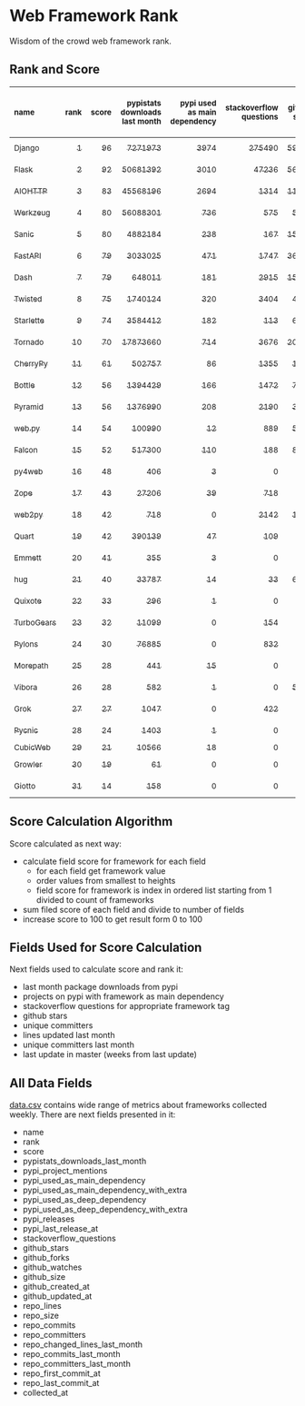 # Web Framework Rank
Wisdom of the crowd web framework rank.

## Rank and Score
<sub>name</sub> | <sub>rank</sub> | <sub>score</sub> | <sub>pypistats downloads last month</sub> | <sub>pypi used as main dependency</sub> | <sub>stackoverflow questions</sub> | <sub>github stars</sub> | <sub>repo unique committers</sub> | <sub>repo changed lines last month</sub> | <sub>repo unique committers last month</sub> | <sub>repo last commit</sub>
:--- | ---: | ---: | ---: | ---: | ---: | ---: | ---: | ---: | ---: | ---:
[<sub>Django</sub>](https://github.com/django/django "first commit: 2005-07-13") | [<sub>1</sub>](# "  +0 last week") | [<sub>96</sub>](# "  -2 last week") | [<sub>7271973</sub>](# "  #5 in pypistats downloads last month +2.28% last week") | [<sub>3974</sub>](# "  #1 in pypi used as main dependency +0.35% last week") | [<sub>275490</sub>](# "  #1 in stackoverflow questions +0.16% last week") | [<sub>59816</sub>](# "  #1 in github stars +0.18% last week") | [<sub>2572</sub>](# "  #1 in repo unique committers +0.16% last week") | [<sub>10360</sub>](# "  #2 in repo changed lines last month +55.42% last week") | [<sub>40</sub>](# "  #1 in repo unique committers last month +0.0% last week") | [<sub>2021-09-24</sub>](# "▼ #3 in repo last commit 1 week ago")
[<sub>Flask</sub>](https://github.com/pallets/flask "first commit: 2010-04-06; uses: Werkzeug") | [<sub>2</sub>](# "  +0 last week") | [<sub>92</sub>](# "  +1 last week") | [<sub>50681392</sub>](# "  #2 in pypistats downloads last month -0.45% last week") | [<sub>3010</sub>](# "  #2 in pypi used as main dependency +0.6% last week") | [<sub>47236</sub>](# "  #2 in stackoverflow questions +0.15% last week") | [<sub>56716</sub>](# "  #2 in github stars +0.12% last week") | [<sub>755</sub>](# "  #2 in repo unique committers +0.13% last week") | [<sub>106</sub>](# "  #7 in repo changed lines last month +8.16% last week") | [<sub>7</sub>](# "  #4 in repo unique committers last month +16.67% last week") | [<sub>2021-09-22</sub>](# "▲ #3 in repo last commit 1 week ago")
[<sub>AIOHTTP</sub>](https://github.com/aio-libs/aiohttp "first commit: 2013-10-01") | [<sub>3</sub>](# "  +0 last week") | [<sub>83</sub>](# "  -3 last week") | [<sub>45568196</sub>](# "  #3 in pypistats downloads last month +4.76% last week") | [<sub>2694</sub>](# "  #3 in pypi used as main dependency +0.94% last week") | [<sub>1314</sub>](# "  #11 in stackoverflow questions +0.77% last week") | [<sub>11672</sub>](# "  #7 in github stars +0.21% last week") | [<sub>616</sub>](# "  #3 in repo unique committers +0.0% last week") | [<sub>296</sub>](# "  #5 in repo changed lines last month -7.79% last week") | [<sub>4</sub>](# "▼ #7 in repo unique committers last month +0.0% last week") | [<sub>2021-09-16</sub>](# "▼ #10 in repo last commit 2 weeks ago")
[<sub>Werkzeug</sub>](https://github.com/pallets/werkzeug "first commit: 2007-05-04; used by: Flask and Quart") | [<sub>4</sub>](# "▲ +4 last week") | [<sub>80</sub>](# "▲ +3 last week") | [<sub>56088301</sub>](# "  #1 in pypistats downloads last month +1.15% last week") | [<sub>736</sub>](# "  #4 in pypi used as main dependency +0.96% last week") | [<sub>575</sub>](# "  #15 in stackoverflow questions +0.17% last week") | [<sub>5839</sub>](# "  #12 in github stars +0.14% last week") | [<sub>443</sub>](# "  #4 in repo unique committers +0.45% last week") | [<sub>66</sub>](# "▲ #9 in repo changed lines last month +17.86% last week") | [<sub>5</sub>](# "▲ #6 in repo unique committers last month +66.67% last week") | [<sub>2021-09-22</sub>](# "▲ #3 in repo last commit 1 week ago")
[<sub>Sanic</sub>](https://github.com/sanic-org/sanic "first commit: 2016-05-26") | [<sub>5</sub>](# "▲ +2 last week") | [<sub>80</sub>](# "▲ +2 last week") | [<sub>4882184</sub>](# "  #6 in pypistats downloads last month +5.54% last week") | [<sub>238</sub>](# "  #8 in pypi used as main dependency +0.42% last week") | [<sub>167</sub>](# "  #18 in stackoverflow questions +0.6% last week") | [<sub>15448</sub>](# "  #5 in github stars +0.25% last week") | [<sub>333</sub>](# "  #7 in repo unique committers +0.0% last week") | [<sub>2355</sub>](# "▲ #3 in repo changed lines last month +3.38% last week") | [<sub>3</sub>](# "▼ #8 in repo unique committers last month +0.0% last week") | [<sub>2021-09-25</sub>](# "▲ #1 in repo last commit 1 week ago")
[<sub>FastAPI</sub>](https://github.com/tiangolo/fastapi "first commit: 2018-12-05; uses: Starlette") | [<sub>6</sub>](# "▼ -2 last week") | [<sub>79</sub>](# "▼ -2 last week") | [<sub>3033025</sub>](# "  #8 in pypistats downloads last month +1.92% last week") | [<sub>471</sub>](# "  #6 in pypi used as main dependency +1.51% last week") | [<sub>1747</sub>](# "  #8 in stackoverflow questions +1.69% last week") | [<sub>36148</sub>](# "  #3 in github stars +0.59% last week") | [<sub>256</sub>](# "  #10 in repo unique committers +0.0% last week") | [<sub>230</sub>](# "  #6 in repo changed lines last month -24.84% last week") | [<sub>3</sub>](# "▼ #8 in repo unique committers last month +0.0% last week") | [<sub>2021-09-13</sub>](# "▼ #10 in repo last commit 2 weeks ago")
[<sub>Dash</sub>](https://github.com/plotly/dash "first commit: 2015-04-10") | [<sub>7</sub>](# "▼ -1 last week") | [<sub>79</sub>](# "▼ +0 last week") | [<sub>648011</sub>](# "  #12 in pypistats downloads last month +2.6% last week") | [<sub>181</sub>](# "▼ #11 in pypi used as main dependency +0.56% last week") | [<sub>2915</sub>](# "  #5 in stackoverflow questions +1.11% last week") | [<sub>15170</sub>](# "  #6 in github stars +0.17% last week") | [<sub>122</sub>](# "  #17 in repo unique committers +2.52% last week") | [<sub>214349</sub>](# "  #1 in repo changed lines last month -61.93% last week") | [<sub>13</sub>](# "  #3 in repo unique committers last month +18.18% last week") | [<sub>2021-09-21</sub>](# "  #3 in repo last commit 1 week ago")
[<sub>Twisted</sub>](https://github.com/twisted/twisted "first commit: 2001-07-09") | [<sub>8</sub>](# "▲ +2 last week") | [<sub>75</sub>](# "▲ +2 last week") | [<sub>1740124</sub>](# "  #9 in pypistats downloads last month +1.85% last week") | [<sub>320</sub>](# "  #7 in pypi used as main dependency +0.95% last week") | [<sub>3404</sub>](# "  #4 in stackoverflow questions +0.09% last week") | [<sub>4374</sub>](# "  #15 in github stars +0.09% last week") | [<sub>264</sub>](# "  #8 in repo unique committers +0.0% last week") | [<sub>41</sub>](# "▼ #10 in repo changed lines last month -36.92% last week") | [<sub>2</sub>](# "  #11 in repo unique committers last month +0.0% last week") | [<sub>2021-09-19</sub>](# "▲ #3 in repo last commit 1 week ago")
[<sub>Starlette</sub>](https://github.com/encode/starlette "first commit: 2018-06-25; used by: FastAPI") | [<sub>9</sub>](# "  +0 last week") | [<sub>74</sub>](# "  +0 last week") | [<sub>3584412</sub>](# "  #7 in pypistats downloads last month +4.17% last week") | [<sub>182</sub>](# "▲ #10 in pypi used as main dependency +1.68% last week") | [<sub>113</sub>](# "  #20 in stackoverflow questions +1.8% last week") | [<sub>6069</sub>](# "  #11 in github stars +0.35% last week") | [<sub>176</sub>](# "  #13 in repo unique committers +0.0% last week") | [<sub>86</sub>](# "  #8 in repo changed lines last month +14.67% last week") | [<sub>14</sub>](# "  #2 in repo unique committers last month +7.69% last week") | [<sub>2021-09-25</sub>](# "  #1 in repo last commit 1 week ago")
[<sub>Tornado</sub>](https://github.com/tornadoweb/tornado "first commit: 2009-09-09") | [<sub>10</sub>](# "▼ -5 last week") | [<sub>70</sub>](# "▼ -10 last week") | [<sub>17873660</sub>](# "  #4 in pypistats downloads last month +1.2% last week") | [<sub>714</sub>](# "  #5 in pypi used as main dependency +0.56% last week") | [<sub>3676</sub>](# "  #3 in stackoverflow questions +0.05% last week") | [<sub>20210</sub>](# "  #4 in github stars +0.02% last week") | [<sub>428</sub>](# "  #5 in repo unique committers +0.0% last week") | [<sub>0</sub>](# "▼ #15 in repo changed lines last month -100.0% last week") | [<sub>0</sub>](# "▼ #15 in repo unique committers last month -100.0% last week") | [<sub>2021-08-26</sub>](# "▼ #15 in repo last commit 5 weeks ago")
[<sub>CherryPy</sub>](https://github.com/cherrypy/cherrypy "first commit: 2004-11-20") | [<sub>11</sub>](# "  +0 last week") | [<sub>61</sub>](# "  -1 last week") | [<sub>502757</sub>](# "  #14 in pypistats downloads last month +2.28% last week") | [<sub>86</sub>](# "  #14 in pypi used as main dependency +0.0% last week") | [<sub>1355</sub>](# "  #10 in stackoverflow questions +0.0% last week") | [<sub>1455</sub>](# "  #18 in github stars +0.41% last week") | [<sub>142</sub>](# "  #15 in repo unique committers +0.0% last week") | [<sub>24</sub>](# "  #12 in repo changed lines last month +0.0% last week") | [<sub>3</sub>](# "▼ #8 in repo unique committers last month +0.0% last week") | [<sub>2021-09-07</sub>](# "▼ #13 in repo last commit 3 weeks ago")
[<sub>Bottle</sub>](https://github.com/bottlepy/bottle "first commit: 2009-06-30") | [<sub>12</sub>](# "  +0 last week") | [<sub>56</sub>](# "  +0 last week") | [<sub>1394429</sub>](# "  #10 in pypistats downloads last month -2.34% last week") | [<sub>166</sub>](# "  #12 in pypi used as main dependency +0.61% last week") | [<sub>1472</sub>](# "  #9 in stackoverflow questions +0.0% last week") | [<sub>7361</sub>](# "  #9 in github stars +0.0% last week") | [<sub>221</sub>](# "  #11 in repo unique committers +0.0% last week") | [<sub>0</sub>](# "  #15 in repo changed lines last month +100% last week") | [<sub>0</sub>](# "  #15 in repo unique committers last month +100% last week") | [<sub>2021-07-07</sub>](# "  #19 in repo last commit 12 weeks ago")
[<sub>Pyramid</sub>](https://github.com/Pylons/pyramid "first commit: 2008-07-04; used by: CubicWeb") | [<sub>13</sub>](# "  +0 last week") | [<sub>56</sub>](# "  +0 last week") | [<sub>1376990</sub>](# "  #11 in pypistats downloads last month +0.48% last week") | [<sub>208</sub>](# "  #9 in pypi used as main dependency +0.0% last week") | [<sub>2190</sub>](# "  #6 in stackoverflow questions +0.0% last week") | [<sub>3593</sub>](# "  #16 in github stars +0.03% last week") | [<sub>354</sub>](# "  #6 in repo unique committers +0.0% last week") | [<sub>0</sub>](# "  #15 in repo changed lines last month +100% last week") | [<sub>0</sub>](# "  #15 in repo unique committers last month +100% last week") | [<sub>2021-03-15</sub>](# "  #23 in repo last commit 28 weeks ago")
[<sub>web.py</sub>](https://github.com/webpy/webpy "first commit: 1970-01-01") | [<sub>14</sub>](# "  +0 last week") | [<sub>54</sub>](# "  -1 last week") | [<sub>100990</sub>](# "  #16 in pypistats downloads last month +5.5% last week") | [<sub>12</sub>](# "  #20 in pypi used as main dependency +0.0% last week") | [<sub>889</sub>](# "  #12 in stackoverflow questions +0.0% last week") | [<sub>5615</sub>](# "  #14 in github stars +0.07% last week") | [<sub>89</sub>](# "  #18 in repo unique committers +0.0% last week") | [<sub>2</sub>](# "  #14 in repo changed lines last month +0.0% last week") | [<sub>1</sub>](# "▲ #12 in repo unique committers last month +0.0% last week") | [<sub>2021-09-02</sub>](# "▼ #14 in repo last commit 4 weeks ago")
[<sub>Falcon</sub>](https://github.com/falconry/falcon "first commit: 2012-12-06; used by: hug") | [<sub>15</sub>](# "  +0 last week") | [<sub>52</sub>](# "  +0 last week") | [<sub>517300</sub>](# "  #13 in pypistats downloads last month +1.35% last week") | [<sub>110</sub>](# "  #13 in pypi used as main dependency +0.0% last week") | [<sub>188</sub>](# "  #17 in stackoverflow questions +0.53% last week") | [<sub>8569</sub>](# "  #8 in github stars +0.12% last week") | [<sub>180</sub>](# "  #12 in repo unique committers +0.0% last week") | [<sub>0</sub>](# "  #15 in repo changed lines last month +100% last week") | [<sub>0</sub>](# "  #15 in repo unique committers last month +100% last week") | [<sub>2021-08-03</sub>](# "  #17 in repo last commit 8 weeks ago")
[<sub>py4web</sub>](https://github.com/web2py/py4web "first commit: 2019-03-25") | [<sub>16</sub>](# "  +0 last week") | [<sub>48</sub>](# "  +1 last week") | [<sub>406</sub>](# "▲ #27 in pypistats downloads last month +65.71% last week") | [<sub>3</sub>](# "  #21 in pypi used as main dependency +0.0% last week") | [<sub>0</sub>](# "  #23 in stackoverflow questions +100% last week") | [<sub>156</sub>](# "  #26 in github stars -0.64% last week") | [<sub>57</sub>](# "  #20 in repo unique committers +0.0% last week") | [<sub>1163</sub>](# "▼ #4 in repo changed lines last month -58.52% last week") | [<sub>6</sub>](# "▼ #5 in repo unique committers last month +0.0% last week") | [<sub>2021-09-20</sub>](# "▲ #3 in repo last commit 1 week ago")
[<sub>Zope</sub>](https://github.com/zopefoundation/Zope "first commit: 1996-06-17") | [<sub>17</sub>](# "  +0 last week") | [<sub>43</sub>](# "  +0 last week") | [<sub>27206</sub>](# "  #19 in pypistats downloads last month +3.15% last week") | [<sub>39</sub>](# "  #16 in pypi used as main dependency +0.0% last week") | [<sub>718</sub>](# "  #14 in stackoverflow questions +0.0% last week") | [<sub>269</sub>](# "  #24 in github stars -0.37% last week") | [<sub>171</sub>](# "  #14 in repo unique committers +0.0% last week") | [<sub>0</sub>](# "  #15 in repo changed lines last month +100% last week") | [<sub>0</sub>](# "  #15 in repo unique committers last month +100% last week") | [<sub>2021-07-31</sub>](# "  #17 in repo last commit 9 weeks ago")
[<sub>web2py</sub>](https://github.com/web2py/web2py "first commit: 2011-11-23") | [<sub>18</sub>](# "▲ +1 last week") | [<sub>42</sub>](# "▲ +0 last week") | [<sub>718</sub>](# "  #24 in pypistats downloads last month +9.62% last week") | [<sub>0</sub>](# "  #26 in pypi used as main dependency +100% last week") | [<sub>2142</sub>](# "  #7 in stackoverflow questions +0.09% last week") | [<sub>1961</sub>](# "  #17 in github stars +0.15% last week") | [<sub>264</sub>](# "  #8 in repo unique committers +0.0% last week") | [<sub>0</sub>](# "  #15 in repo changed lines last month +100% last week") | [<sub>0</sub>](# "  #15 in repo unique committers last month +100% last week") | [<sub>2021-06-26</sub>](# "  #20 in repo last commit 14 weeks ago")
[<sub>Quart</sub>](https://gitlab.com/pgjones/quart "first commit: 2017-05-14; uses: Werkzeug") | [<sub>19</sub>](# "▼ -1 last week") | [<sub>42</sub>](# "▼ -1 last week") | [<sub>390139</sub>](# "  #15 in pypistats downloads last month -5.85% last week") | [<sub>47</sub>](# "  #15 in pypi used as main dependency +0.0% last week") | [<sub>109</sub>](# "  #21 in stackoverflow questions +0.93% last week") | [<sub>941</sub>](# "  #19 in github stars +0.0% last week") | [<sub>61</sub>](# "  #19 in repo unique committers +0.0% last week") | [<sub>0</sub>](# "  #15 in repo changed lines last month +100% last week") | [<sub>0</sub>](# "  #15 in repo unique committers last month +100% last week") | [<sub>2021-08-19</sub>](# "▼ #16 in repo last commit 6 weeks ago")
[<sub>Emmett</sub>](https://github.com/emmett-framework/emmett "first commit: 2014-10-22") | [<sub>20</sub>](# "▲ +4 last week") | [<sub>41</sub>](# "▲ +12 last week") | [<sub>355</sub>](# "▼ #28 in pypistats downloads last month +10.25% last week") | [<sub>3</sub>](# "  #21 in pypi used as main dependency +0.0% last week") | [<sub>0</sub>](# "  #23 in stackoverflow questions +100% last week") | [<sub>710</sub>](# "  #21 in github stars +0.57% last week") | [<sub>21</sub>](# "  #26 in repo unique committers +0.0% last week") | [<sub>25</sub>](# "▲ #11 in repo changed lines last month +100% last week") | [<sub>1</sub>](# "▲ #12 in repo unique committers last month +100% last week") | [<sub>2021-09-23</sub>](# "▲ #3 in repo last commit 1 week ago")
[<sub>hug</sub>](https://github.com/hugapi/hug "first commit: 2015-07-17; uses: Falcon") | [<sub>21</sub>](# "▼ -1 last week") | [<sub>40</sub>](# "▼ +0 last week") | [<sub>33787</sub>](# "  #18 in pypistats downloads last month +4.46% last week") | [<sub>14</sub>](# "  #19 in pypi used as main dependency +0.0% last week") | [<sub>33</sub>](# "  #22 in stackoverflow questions +0.0% last week") | [<sub>6560</sub>](# "  #10 in github stars +0.18% last week") | [<sub>123</sub>](# "  #16 in repo unique committers +0.0% last week") | [<sub>0</sub>](# "  #15 in repo changed lines last month +100% last week") | [<sub>0</sub>](# "  #15 in repo unique committers last month +100% last week") | [<sub>2020-08-10</sub>](# "  #26 in repo last commit 59 weeks ago")
[<sub>Quixote</sub>](https://github.com/nascheme/quixote "first commit: 2006-03-16") | [<sub>22</sub>](# "▼ -1 last week") | [<sub>33</sub>](# "▼ -2 last week") | [<sub>296</sub>](# "▲ #29 in pypistats downloads last month +78.31% last week") | [<sub>1</sub>](# "  #23 in pypi used as main dependency +0.0% last week") | [<sub>0</sub>](# "  #23 in stackoverflow questions +100% last week") | [<sub>76</sub>](# "  #28 in github stars +0.0% last week") | [<sub>6</sub>](# "  #28 in repo unique committers +0.0% last week") | [<sub>16</sub>](# "  #13 in repo changed lines last month +0.0% last week") | [<sub>1</sub>](# "▲ #12 in repo unique committers last month +0.0% last week") | [<sub>2021-09-16</sub>](# "▼ #10 in repo last commit 2 weeks ago")
[<sub>TurboGears</sub>](https://github.com/TurboGears/tg2 "first commit: 2007-06-27") | [<sub>23</sub>](# "▼ -1 last week") | [<sub>32</sub>](# "▼ +0 last week") | [<sub>11099</sub>](# "  #20 in pypistats downloads last month -15.14% last week") | [<sub>0</sub>](# "  #26 in pypi used as main dependency +100% last week") | [<sub>154</sub>](# "  #19 in stackoverflow questions +0.0% last week") | [<sub>768</sub>](# "  #20 in github stars +0.0% last week") | [<sub>35</sub>](# "  #23 in repo unique committers +0.0% last week") | [<sub>0</sub>](# "  #15 in repo changed lines last month +100% last week") | [<sub>0</sub>](# "  #15 in repo unique committers last month +100% last week") | [<sub>2021-05-26</sub>](# "  #21 in repo last commit 18 weeks ago")
[<sub>Pylons</sub>](https://github.com/Pylons/pylons "first commit: 2006-02-18") | [<sub>24</sub>](# "▼ -1 last week") | [<sub>30</sub>](# "▼ +0 last week") | [<sub>76885</sub>](# "  #17 in pypistats downloads last month -1.44% last week") | [<sub>0</sub>](# "  #26 in pypi used as main dependency +100% last week") | [<sub>832</sub>](# "  #13 in stackoverflow questions +0.0% last week") | [<sub>213</sub>](# "  #25 in github stars +0.47% last week") | [<sub>36</sub>](# "  #22 in repo unique committers +0.0% last week") | [<sub>0</sub>](# "  #15 in repo changed lines last month +100% last week") | [<sub>0</sub>](# "  #15 in repo unique committers last month +100% last week") | [<sub>2018-01-12</sub>](# "  #29 in repo last commit 194 weeks ago")
[<sub>Morepath</sub>](https://github.com/morepath/morepath "first commit: 2013-07-17") | [<sub>25</sub>](# "  +0 last week") | [<sub>28</sub>](# "  +0 last week") | [<sub>441</sub>](# "  #26 in pypistats downloads last month +19.84% last week") | [<sub>15</sub>](# "  #18 in pypi used as main dependency +0.0% last week") | [<sub>0</sub>](# "  #23 in stackoverflow questions +100% last week") | [<sub>390</sub>](# "  #23 in github stars +0.0% last week") | [<sub>27</sub>](# "  #24 in repo unique committers +0.0% last week") | [<sub>0</sub>](# "  #15 in repo changed lines last month +100% last week") | [<sub>0</sub>](# "  #15 in repo unique committers last month +100% last week") | [<sub>2021-04-18</sub>](# "  #22 in repo last commit 23 weeks ago")
[<sub>Vibora</sub>](https://github.com/vibora-io/vibora "first commit: 2018-06-13") | [<sub>26</sub>](# "  +0 last week") | [<sub>28</sub>](# "  +0 last week") | [<sub>582</sub>](# "  #25 in pypistats downloads last month -3.16% last week") | [<sub>1</sub>](# "  #23 in pypi used as main dependency +0.0% last week") | [<sub>0</sub>](# "  #23 in stackoverflow questions +100% last week") | [<sub>5724</sub>](# "  #13 in github stars +0.03% last week") | [<sub>27</sub>](# "  #24 in repo unique committers +0.0% last week") | [<sub>0</sub>](# "  #15 in repo changed lines last month +100% last week") | [<sub>0</sub>](# "  #15 in repo unique committers last month +100% last week") | [<sub>2019-02-11</sub>](# "  #28 in repo last commit 137 weeks ago")
[<sub>Grok</sub>](https://github.com/zopefoundation/grok "first commit: 2006-10-14") | [<sub>27</sub>](# "  +0 last week") | [<sub>27</sub>](# "  +0 last week") | [<sub>1047</sub>](# "  #23 in pypistats downloads last month -5.51% last week") | [<sub>0</sub>](# "  #26 in pypi used as main dependency +100% last week") | [<sub>422</sub>](# "  #16 in stackoverflow questions +0.0% last week") | [<sub>21</sub>](# "  #30 in github stars +0.0% last week") | [<sub>40</sub>](# "  #21 in repo unique committers +0.0% last week") | [<sub>0</sub>](# "  #15 in repo changed lines last month +100% last week") | [<sub>0</sub>](# "  #15 in repo unique committers last month +100% last week") | [<sub>2020-09-02</sub>](# "  #25 in repo last commit 56 weeks ago")
[<sub>Pycnic</sub>](https://github.com/nullism/pycnic "first commit: 2015-11-04") | [<sub>28</sub>](# "  +0 last week") | [<sub>24</sub>](# "  +0 last week") | [<sub>1403</sub>](# "  #22 in pypistats downloads last month +6.94% last week") | [<sub>1</sub>](# "  #23 in pypi used as main dependency +0.0% last week") | [<sub>0</sub>](# "  #23 in stackoverflow questions +100% last week") | [<sub>154</sub>](# "  #27 in github stars +0.0% last week") | [<sub>10</sub>](# "  #27 in repo unique committers +0.0% last week") | [<sub>0</sub>](# "  #15 in repo changed lines last month +100% last week") | [<sub>0</sub>](# "  #15 in repo unique committers last month +100% last week") | [<sub>2021-02-16</sub>](# "  #24 in repo last commit 32 weeks ago")
[<sub>CubicWeb</sub>](https://forge.extranet.logilab.fr/cubicweb/cubicweb "uses: Pyramid") | [<sub>29</sub>](# "  +0 last week") | [<sub>21</sub>](# "  +0 last week") | [<sub>10566</sub>](# "  #21 in pypistats downloads last month +6.48% last week") | [<sub>18</sub>](# "  #17 in pypi used as main dependency +0.0% last week") | [<sub>0</sub>](# "  #23 in stackoverflow questions +100% last week") | [<sub>0</sub>](# "  #31 in github stars +100% last week") | [<sub>0</sub>](# "  #31 in repo unique committers +100% last week") | [<sub>0</sub>](# "  #15 in repo changed lines last month +100% last week") | [<sub>0</sub>](# "  #15 in repo unique committers last month +100% last week") | [<sub></sub>](# "  #30 in repo last commit")
[<sub>Growler</sub>](https://github.com/pyGrowler/Growler "first commit: 2014-08-17") | [<sub>30</sub>](# "  +0 last week") | [<sub>19</sub>](# "  +0 last week") | [<sub>61</sub>](# "  #31 in pypistats downloads last month +144.0% last week") | [<sub>0</sub>](# "  #26 in pypi used as main dependency +100% last week") | [<sub>0</sub>](# "  #23 in stackoverflow questions +100% last week") | [<sub>686</sub>](# "  #22 in github stars +0.0% last week") | [<sub>6</sub>](# "  #28 in repo unique committers +0.0% last week") | [<sub>0</sub>](# "  #15 in repo changed lines last month +100% last week") | [<sub>0</sub>](# "  #15 in repo unique committers last month +100% last week") | [<sub>2020-03-08</sub>](# "  #27 in repo last commit 81 weeks ago")
[<sub>Giotto</sub>](https://github.com/priestc/giotto "first commit: 2012-02-26") | [<sub>31</sub>](# "  +0 last week") | [<sub>14</sub>](# "  -1 last week") | [<sub>158</sub>](# "▼ #30 in pypistats downloads last month -7.6% last week") | [<sub>0</sub>](# "  #26 in pypi used as main dependency +100% last week") | [<sub>0</sub>](# "  #23 in stackoverflow questions +100% last week") | [<sub>53</sub>](# "  #29 in github stars +0.0% last week") | [<sub>3</sub>](# "  #30 in repo unique committers +0.0% last week") | [<sub>0</sub>](# "  #15 in repo changed lines last month +100% last week") | [<sub>0</sub>](# "  #15 in repo unique committers last month +100% last week") | [<sub>2013-10-07</sub>](# "  #30 in repo last commit 416 weeks ago")

## Score Calculation Algorithm
Score calculated as next way:
- calculate field score for framework for each field
  - for each field get framework value
  - order values from smallest to heights
  - field score for framework is index in ordered list starting from 1 divided to count of frameworks
- sum filed score of each field and divide to number of fields
- increase score to 100 to get result form 0 to 100

## Fields Used for Score Calculation
Next fields used to calculate score and rank it:
- last month package downloads from pypi
- projects on pypi with framework as main dependency
- stackoverflow questions for appropriate framework tag
- github stars
- unique committers
- lines updated last month
- unique committers last month
- last update in master (weeks from last update)

## All Data Fields
[data.csv](data.csv) contains wide range of metrics about frameworks collected weekly.
There are next fields presented in it: 

- name
- rank
- score
- pypistats_downloads_last_month
- pypi_project_mentions
- pypi_used_as_main_dependency
- pypi_used_as_main_dependency_with_extra
- pypi_used_as_deep_dependency
- pypi_used_as_deep_dependency_with_extra
- pypi_releases
- pypi_last_release_at
- stackoverflow_questions
- github_stars
- github_forks
- github_watches
- github_size
- github_created_at
- github_updated_at
- repo_lines
- repo_size
- repo_commits
- repo_committers
- repo_changed_lines_last_month
- repo_commits_last_month
- repo_committers_last_month
- repo_first_commit_at
- repo_last_commit_at
- collected_at
